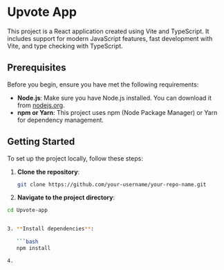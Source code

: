  # Upvote App

This project is a React application created using Vite and TypeScript. It includes support for modern JavaScript features, fast development with Vite, and type checking with TypeScript.

## Prerequisites

Before you begin, ensure you have met the following requirements:

- **Node.js**: Make sure you have Node.js installed. You can download it from [nodejs.org](https://nodejs.org/).
- **npm or Yarn**: This project uses npm (Node Package Manager) or Yarn for dependency management.

## Getting Started

To set up the project locally, follow these steps:

1. **Clone the repository**:

   ```bash
   git clone https://github.com/your-username/your-repo-name.git


2. **Navigate to the project directory**:

 ```bash
cd Upvote-app


3. **Install dependencies**:
   
    ```bash
    npm install

4. 

